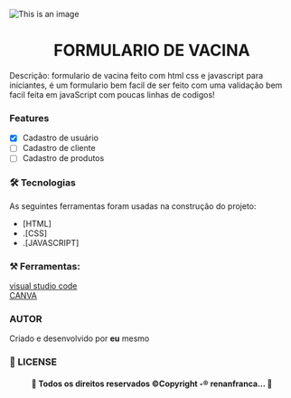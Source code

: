 ![This is an image](https://github.com/renanfranca27/vaccine-form/blob/main/img/vacina.png?raw=true)


<h1 align="center">FORMULARIO DE VACINA</h1>
  
 <p>Descrição: formulario de vacina feito com html css e javascript para iniciantes, é um formulario bem facil de ser feito com uma validação bem facil feita em javaScript com poucas linhas de codigos!</p>


### Features

- [x] Cadastro de usuário
- [ ] Cadastro de cliente
- [ ] Cadastro de produtos

### 🛠 Tecnologias

As seguintes ferramentas foram usadas na construção do projeto:

- [HTML]
- .[CSS]
- .[JAVASCRIPT]

### ⚒️  Ferramentas:
[visual studio code](https://code.visualstudio.com/) <br>
[CANVA](https://www.canva.com/)

### AUTOR 
<P> Criado e desenvolvido por <strong> eu</strong> mesmo </P>

### 📝 LICENSE

<h4 align="center"> 
	🚧  Todos os direitos reservados ©Copyright -® renanfranca...  🚧
</h4>
